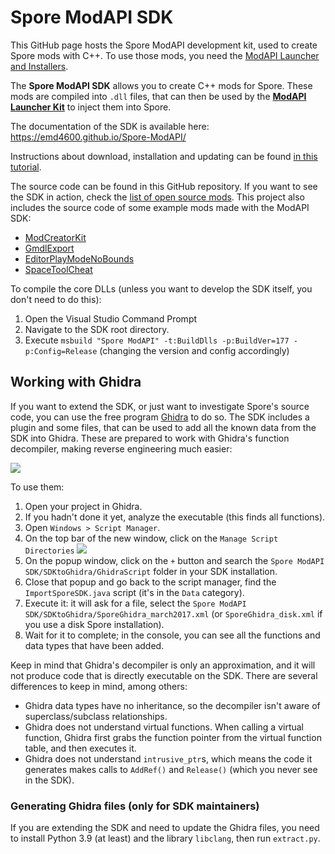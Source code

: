 # Spore ModAPI SDK

This GitHub page hosts the Spore ModAPI development kit, used to create Spore mods with C++. 
To use those mods, you need the [ModAPI Launcher and Installers](http://davoonline.com/sporemodder/rob55rod/ModAPI/Public/).

The **Spore ModAPI SDK** allows you to create C++ mods for Spore. These mods are compiled into `.dll` files,
that can then be used by the **[ModAPI Launcher Kit](http://davoonline.com/sporemodder/rob55rod/ModAPI/Public/index.html)** to inject them into Spore.

The documentation of the SDK is available here: https://emd4600.github.io/Spore-ModAPI/

Instructions about download, installation and updating can be found [in this tutorial](https://emd4600.github.io/Spore-ModAPI/_installation.html).

The source code can be found in this GitHub repository. If you want to see the SDK in action, check the [list of open source mods](https://github.com/emd4600/SporeModder-FX/wiki/List-of-open-source-mods).
This project also includes the source code of some example mods made with the ModAPI SDK:
 - [ModCreatorKit](https://github.com/emd4600/Spore-ModAPI/tree/master/Projects/Example%20Projects/ModCreatorKit#modcreatorkit)
 - [GmdlExport](https://github.com/emd4600/Spore-ModAPI/tree/master/Projects/Example%20Projects/GmdlExport)
 - [EditorPlayModeNoBounds](https://github.com/emd4600/Spore-ModAPI/tree/master/Projects/Example%20Projects/EditorPlayModeNoBounds)
 - [SpaceToolCheat](https://github.com/emd4600/Spore-ModAPI/tree/master/Projects/Example%20Projects/SpaceToolCheat)

To compile the core DLLs (unless you want to develop the SDK itself, you don't need to do this):
 1. Open the Visual Studio Command Prompt
 2. Navigate to the SDK root directory.
 3. Execute `msbuild "Spore ModAPI" -t:BuildDlls -p:BuildVer=177 -p:Config=Release` (changing the version and config accordingly)

## Working with Ghidra

If you want to extend the SDK, or just want to investigate Spore's source code, you can use the free program [Ghidra](https://ghidra-sre.org/) to do so. The SDK includes a plugin and some files, that can be used to add all the known data from the SDK into Ghidra. These are prepared to work with Ghidra's function decompiler, making reverse engineering much easier:

![](https://i.imgur.com/pCE2zPL.png)

To use them:
 1. Open your project in Ghidra.
 2. If you hadn't done it yet, analyze the executable (this finds all functions).
 3. Open `Windows > Script Manager`.
 4. On the top bar of the new window, click on the `Manage Script Directories` ![](https://i.imgur.com/McdNx46.png)
 5. On the popup window, click on the `+` button and search the `Spore ModAPI SDK/SDKtoGhidra/GhidraScript` folder in your SDK installation.
 6. Close that popup and go back to the script manager, find the `ImportSporeSDK.java` script (it's in the `Data` category).
 7. Execute it: it will ask for a file, select the `Spore ModAPI SDK/SDKtoGhidra/SporeGhidra_march2017.xml` (or `SporeGhidra_disk.xml` if you use a disk Spore installation).
 8. Wait for it to complete; in the console, you can see all the functions and data types that have been added.

Keep in mind that Ghidra's decompiler is only an approximation, and it will not produce code that is directly executable on the SDK. There are several differences to keep in mind, among others:
 - Ghidra data types have no inheritance, so the decompiler isn't aware of superclass/subclass relationships.
 - Ghidra does not understand virtual functions. When calling a virtual function, Ghidra first grabs the function pointer from the virtual function table, and then executes it.
 - Ghidra does not understand `intrusive_ptr`s, which means the code it generates makes calls to `AddRef()` and `Release()` (which you never see in the SDK).

### Generating Ghidra files (only for SDK maintainers)

If you are extending the SDK and need to update the Ghidra files, you need to install Python 3.9 (at least) and the library `libclang`, then run `extract.py`.